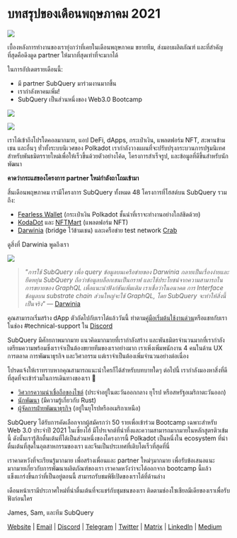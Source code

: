 # บทสรุปของเดือนพฤษภาคม 2021

![](https://miro.medium.com/max/1400/1*5E_eIJBTvHI7W24ib_Syvw.png)

เบื้องหลังการทำงานของเรายุ่งกว่าที่เคยในเดือนพฤษภาคม ขยายทีม, ส่งมอบผลิตภัณฑ์ และที่สำคัญที่สุดคือดึงดูด partner ให้มากที่สุดเท่าที่จะมากได้

ในการอัปเดตรายเดือนนี้:

- มี partner SubQuery มาร่วมงานมากขึ้น
- เรากำลังหาคนเพิ่ม!
- SubQuery เป็นส่วนหนึ่งของ Web3.0 Bootcamp

![](https://miro.medium.com/freeze/max/60/1*bFOaBnLZUfhRxiQa7fjbwA.gif?q=20)

![](https://miro.medium.com/max/640/1*bFOaBnLZUfhRxiQa7fjbwA.gif)

เราได้เข้าถึงโปรโตคอลมากมาย, แอป DeFi, dApps, กระเป๋าเงิน, แพลตฟอร์ม NFT, สะพานข้ามเชน และอื่นๆ ทั่วทั้งระบบนิเวศของ Polkadot เรากำลังวางแผนที่จะปรับปรุงกระบวนการปฐมนิเทศสำหรับพันธมิตรรายใหม่เพื่อให้เร็วขึ้นด้วยตัวอย่างโค้ด, โครงการสำเร็จรูป, และข้อมูลที่ดีขึ้นสำหรับนักพัฒนา

**คาดว่ากระแสของโครงการ partner ใหม่กำลังถาโถมเข้ามา**

สิ้นเดือนพฤษภาคม เรามีโครงการ SubQuery ทั้งหมด 48 โครงการที่โฮสต์บน SubQuery รวมถึง:

- [Fearless Wallet](https://fearlesswallet.io/) (กระเป๋าเงิน Polkadot ชั้นนำที่เราจะทำงานอย่างใกล้ชิดด้วย)
- [KodaDot](https://kodadot.xyz/) และ [NFTMart](https://www.nftmart.io/) (แพลตฟอร์ม NFT)
- [Darwinia](https://explorer.subquery.network/subquery/darwinia-network/darwinia) (bridge ไว้ข้ามเชน) และเครือข่าย test network [Crab](https://explorer.subquery.network/subquery/wuminzhe/crab)

ดูสิ่งที่ Darwinia พูดถึงเรา

![](https://miro.medium.com/max/1400/0*Bc8P3mcH6rz-KtT0)

> _"การใช้ SubQuery เพื่อ query ข้อมูลบนเครือข่ายของ Darwinia กลายเป็นเรื่องง่ายและยืดหยุ่น SubQuery ถือว่าข้อมูลบล็อกเชนเป็นกราฟ และใช้ประโยชน์จากความสามารถในการขยายของ GraphQL เพื่อแนะนำฟังก์ชันเพิ่มเติม เราเชื่อว่าในอนาคต การ Interface ข้อมูลบน substrate chain ส่วนใหญ่จะใช้ GraphQL, โดย SubQuery จะทำให้สิ่งนี้เป็นจริง"_ — [Darwinia](../customer_announcements/20210528-Darwinias-Network-Data-is-Now-Available-for-Free-on-SubQuery.md)

คุณสามารถเริ่มสร้าง dApp ตัวถัดไปกับเราได้แล้ววันนี้ ทำตาม[คู่มือเริ่มต้นใช้งานด่วน](https://doc.subquery.network/quickstart.html)หรือแชทกับเราในช่อง #technical-support ใน [Discord](https://discord.com/invite/78zg8aBSMG)

SubQuery มีศักยภาพมากมาย แนวคิดมากมายที่เรากำลังสร้าง และพันธมิตรจำนวนมากที่เรากำลังเตรียมความพร้อมซึ่งเราจำเป็นต้องขยายทีมของเราอย่างมาก เราเพิ่งเพิ่มพนักงาน 4 คนในด้าน UX การตลาด การพัฒนาธุรกิจ และวิศวกรรม แต่เราจำเป็นต้องเพิ่มจำนวนอย่างต่อเนื่อง

โปรดแจ้งให้เราทราบหากคุณสามารถแนะนำใครก็ได้สำหรับบทบาทใดๆ ต่อไปนี้ เรากำลังมองหาสิ่งที่ดีที่สุดที่จะเข้าร่วมในการเดินทางของเรา 🚀

- [วิศวกรความน่าเชื่อถือของไซต์](https://dash.recooty.com/openings/details/e44cf9762b402f5d8b5bc36f60304a15) (ประจำอยู่ในตะวันออกกลาง ยุโรป หรือสหรัฐอเมริกาตะวันออก)
- [นักพัฒนา](https://dash.recooty.com/openings/details/9578a63fbe545bd82cc5bbe749636af1) (มีความรู้เกี่ยวกับ Rust)
- [ผู้จัดการฝ่ายพัฒนาธุรกิจ](https://rcty.co/3coJPrV) (อยู่ในยุโรปหรืออเมริกาเหนือ)

SubQuery ได้รับการคัดเลือกจากผู้สมัครกว่า 50 รายเพื่อเข้าร่วม Bootcamp เฉพาะสำหรับ Web 3.0 ประจำปี 2021 ในเซี่ยงไฮ้ มีโปรเจกต์ที่น่าทึ่งและความสามารถมากมายในหลักสูตรติวเข้มนี้ ดังนั้นเรารู้สึกตื่นเต้นที่ได้เป็นส่วนหนึ่งของโครงการนี้ Polkadot เป็นหนึ่งใน ecosystem ที่น่าตื่นเต้นที่สุดในอุตสาหกรรมของเรา และจีนเป็นประเทศที่เติบโตเร็วที่สุดที่นี่

เราคาดหวังที่จะเรียนรู้มากมาย เพื่อสร้างเพื่อนและ partner ใหม่ๆมากมาย เพื่อรับข้อเสนอแนะมากมายเกี่ยวกับการพัฒนาผลิตภัณฑ์ของเรา เราคาดหวังว่าจะได้ออกจาก bootcamp นี้แล้วแข็งแกร่งขึ้นกว่าที่เป็นอยู่ตอนนี้ สามารถรับชมพิธีเปิดของเราได้ที่ด้านล่าง

เดือนหน้าเรามีประกาศใหม่ที่น่าตื่นเต้นที่จะแชร์กับชุมชนของเรา ติดตามช่องโซเชียลมีเดียของเราเพื่อรับฟังก่อนใคร

James, Sam, และทีม SubQuery

[Website](https://subquery.network/) | [Email](mailto:hello@subquery.network) | [Discord](https://discord.com/invite/78zg8aBSMG) | [Telegram](https://t.me/subquerynetwork) | [Twitter](https://twitter.com/subquerynetwork) | [Matrix](https://matrix.to/#/#subquery:matrix.org) | [LinkedIn](https://www.linkedin.com/company/subquery) | [Medium](https://subquery.medium.com/)
